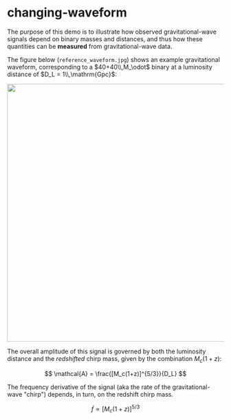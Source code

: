# changing-waveform

The purpose of this demo is to illustrate how observed gravitational-wave signals depend on binary masses and distances, and thus how these quantities can be **measured** from gravitational-wave data.

The figure below (`reference_waveform.jpg`) shows an example gravitational waveform, corresponding to a $40+40\\,M_\odot$ binary at a luminosity distance of $D_L = 1\\,\mathrm{Gpc}$:

<div align="center">
	<img src="https://github.com/gw-gallery/changing-waveform/assets/11800515/e3c4b52c-9557-4d57-bbdc-3cf888e46479" width=600pt>
</div>

The overall amplitude of this signal is governed by both the luminosity distance and the _redshifted_ chirp mass, given by the combination $M_c(1+z)$:

$$
\mathcal{A} = \frac{[M_c(1+z)]^{5/3}}{D_L}
$$

The frequency derivative of the signal (aka the rate of the gravitational-wave "chirp") depends, in turn, on the redshift chirp mass.

$$
\dot f \propto [M_c(1+z)]^{5/3}
$$
